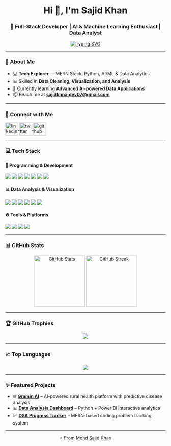 <!-- Profile Header -->
<h1 align="center">Hi 👋, I'm Sajid Khan</h1>
<h3 align="center">🚀 Full-Stack Developer | AI & Machine Learning Enthusiast | Data Analyst</h3>

<!-- Typing SVG -->
<p align="center">
  <a href="https://github.com/sajidkhnx">
    <img src="https://readme-typing-svg.herokuapp.com?font=Fira+Code&pause=1000&color=2E9CCA&center=true&vCenter=true&width=500&lines=Full-Stack+Developer;Data+Analyst+%26+ML+Explorer;Open-Source+Contributor;Always+Learning+New+Things" alt="Typing SVG" />
  </a>
</p>

---

### 🌟 About Me
- 💻 **Tech Explorer** — MERN Stack, Python, AI/ML & Data Analytics
- 📊 Skilled in **Data Cleaning, Visualization, and Analysis**
- 🌱 Currently learning **Advanced AI-powered Data Applications**
- 📫 Reach me at **[sajidkhnx.dev07@gmail.com](mailto:mohdsajid.dev@gmail.com)**

---

### 🔗 Connect with Me
<p align="left">
<a href="https://linkedin.com/in/sajidkhnx" target="blank">
<img align="center" src="https://cdn.jsdelivr.net/gh/devicons/devicon/icons/linkedin/linkedin-original.svg" alt="linkedin" height="40" width="40" />
</a>
<a href="https://twitter.com/khansajid_027" target="blank">
<img align="center" src="https://cdn.jsdelivr.net/gh/devicons/devicon/icons/twitter/twitter-original.svg" alt="twitter" height="40" width="40" />
</a>
<a href="https://github.com/sajidkhnx" target="blank">
<img align="center" src="https://cdn.jsdelivr.net/gh/devicons/devicon/icons/github/github-original.svg" alt="github" height="40" width="40" />
</a>
</p>

---

### 💻 Tech Stack

#### 🚀 Programming & Development
<p>
  <img src="https://img.shields.io/badge/JavaScript-F7DF1E.svg?style=for-the-badge&logo=JavaScript&logoColor=black" />
  <img src="https://img.shields.io/badge/Node.js-339933.svg?style=for-the-badge&logo=Node.js&logoColor=white" />
  <img src="https://img.shields.io/badge/React-61DAFB.svg?style=for-the-badge&logo=React&logoColor=black" />
  <img src="https://img.shields.io/badge/Python-3776AB.svg?style=for-the-badge&logo=Python&logoColor=white" />
  <img src="https://img.shields.io/badge/MongoDB-4EA94B.svg?style=for-the-badge&logo=MongoDB&logoColor=white" />
  <img src="https://img.shields.io/badge/HTML5-E34F26.svg?style=for-the-badge&logo=HTML5&logoColor=white" />
  <img src="https://img.shields.io/badge/CSS3-1572B6.svg?style=for-the-badge&logo=CSS3&logoColor=white" />
</p>

#### 📊 Data Analysis & Visualization
<p>
  <img src="https://img.shields.io/badge/Pandas-150458.svg?style=for-the-badge&logo=pandas&logoColor=white" />
  <img src="https://img.shields.io/badge/NumPy-013243.svg?style=for-the-badge&logo=numpy&logoColor=white" />
  <img src="https://img.shields.io/badge/Matplotlib-11557c.svg?style=for-the-badge&logo=plotly&logoColor=white" />
  <img src="https://img.shields.io/badge/Power%20BI-F2C811.svg?style=for-the-badge&logo=Power-BI&logoColor=black" />
  <img src="https://img.shields.io/badge/Excel-217346.svg?style=for-the-badge&logo=Microsoft-Excel&logoColor=white" />
  <img src="https://img.shields.io/badge/SQL-4479A1.svg?style=for-the-badge&logo=MySQL&logoColor=white" />
</p>

#### ⚙️ Tools & Platforms
<p>
  <img src="https://img.shields.io/badge/Git-F05032.svg?style=for-the-badge&logo=Git&logoColor=white" />
  <img src="https://img.shields.io/badge/GitHub-181717.svg?style=for-the-badge&logo=GitHub&logoColor=white" />
  <img src="https://img.shields.io/badge/VS%20Code-0078D4.svg?style=for-the-badge&logo=Visual-Studio-Code&logoColor=white" />
  <img src="https://img.shields.io/badge/Postman-FF6C37.svg?style=for-the-badge&logo=Postman&logoColor=white" />
</p>

---

### 📊 GitHub Stats
<p align="center">
  <img src="https://github-readme-stats.vercel.app/api?username=sajidkhnx&show_icons=true&theme=tokyonight" alt="GitHub Stats" height="160px"/>
  <img src="https://github-readme-streak-stats.herokuapp.com/?user=sajidkhnx&theme=tokyonight" alt="GitHub Streak" height="160px"/>
</p>

---

### 🏆 GitHub Trophies
<p align="center">
  <img src="https://github-profile-trophy.vercel.app/?username=sajidkhnx&theme=radical&no-frame=true&margin-w=15&margin-h=15"/>
</p>

---

### 📈 Top Languages
<p align="center">
  <img src="https://github-readme-stats.vercel.app/api/top-langs/?username=sajidkhnx&layout=compact&theme=tokyonight"/>
</p>

---

### ✨ Featured Projects
- 🌐 **[Gramin AI](#)** – AI-powered rural health platform with predictive disease analysis
- 📊 **[Data Analysis Dashboard](#)** – Python + Power BI interactive analytics
- 📈 **[DSA Progress Tracker](#)** – MERN-based coding problem tracking system

---

<p align="center">⭐️ From <a href="https://github.com/sajidkhnx">Mohd Sajid Khan</a></p>
